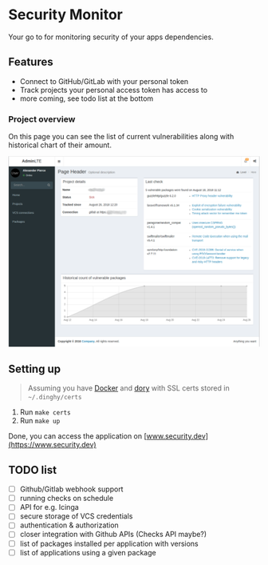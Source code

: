 # Security Monitor

Your go to for monitoring security of your apps dependencies.


## Features

* Connect to GitHub/GitLab with your personal token
* Track projects your personal access token has access to
* more coming, see todo list at the bottom

### Project overview

On this page you can see the list of current vulnerabilities along with historical chart of their amount.

![image](docs/project_report.png)

## Setting up

> Assuming you have [Docker](https://www.docker.com/community-edition#/download) and [dory](https://github.com/FreedomBen/dory) with SSL certs stored in `~/.dinghy/certs`
1. Run `make certs`
1. Run `make up`

Done, you can access the application on [www.security.dev](https://www.security.dev)

## TODO list

- [ ] Github/Gitlab webhook support
- [ ] running checks on schedule
- [ ] API for e.g. Icinga
- [ ] secure storage of VCS credentials
- [ ] authentication & authorization
- [ ] closer integration with Github APIs (Checks API maybe?)
- [ ] list of packages installed per application with versions
- [ ] list of applications using a given package
